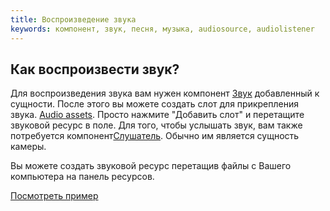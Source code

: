 ```yaml
---
title: Воспроизведение звука
keywords: компонент, звук, песня, музыка, audiosource, audiolistener
---
```


## Как воспроизвести звук?

Для воспроизведения звука вам нужен компонент <a href="http://developer.playcanvas.com/en/user-manual/packs/components/sound/" target="_blank">Звук</a>  добавленный к сущности. После этого вы можете создать слот для прикрепления звука. <a href="http://developer.playcanvas.com/en/user-manual/assets/audio/" target="_blank">Audio assets</a>. Просто нажмите "Добавить слот" и перетащите звуковой ресурс в поле. Для того, чтобы услышать звук, вам также потребуется компонент<a href="http://developer.playcanvas.com/en/user-manual/packs/components/audiolistener/" target="_blank">Слушатель</a>. Обычно им является сущность камеры.

Вы можете создать звуковой ресурс перетащив файлы с Вашего компьютера на панель ресурсов.

<a class="docs" href="http://developer.playcanvas.com/en/tutorials/beginner/basic-audio/" target="_blank">Посмотреть пример</a>

